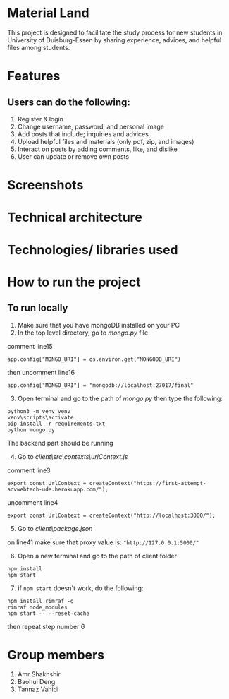 # Material Land
This project is designed to facilitate the study process for new students in University of Duisburg-Essen by sharing experience, advices, and helpful files among students.

# Features
## Users can do the following:
1. Register & login
2. Change username, password, and personal image
3. Add posts that include; inquiries and advices
4. Upload helpful files and materials (only pdf, zip, and images)
5. Interact on posts by adding comments, like, and dislike
6. User can update or remove own posts

# Screenshots


# Technical architecture

# Technologies/ libraries used

# How to run the project
## To run locally
1. Make sure that you have mongoDB installed on your PC
2. In the top level directory, go to *mongo.py* file

comment line15

`app.config["MONGO_URI"] = os.environ.get("MONGODB_URI")`

then uncomment line16

`app.config["MONGO_URI"] = "mongodb://localhost:27017/final"`

3. Open terminal and go to the path of *mongo.py* then type the following:
```
python3 -m venv venv
venv\scripts\activate
pip install -r requirements.txt
python mongo.py
```
The backend part should be running

4. Go to *client\src\contexts\urlContext.js*

comment line3

`export const UrlContext = createContext("https://first-attempt-advwebtech-ude.herokuapp.com/");`

uncomment line4

`export const UrlContext = createContext("http://localhost:3000/");`

5. Go to *client\package.json*

on line41 make sure that proxy value is: `"http://127.0.0.1:5000/"`

6. Open a new terminal and go to the path of client folder

```
npm install
npm start
```

7. if `npm start` doesn't work, do the following:
```
npm install rimraf -g
rimraf node_modules
npm start -- --reset-cache
```
then repeat step number 6

# Group members
1. Amr Shakhshir
2. Baohui Deng
3. Tannaz Vahidi
